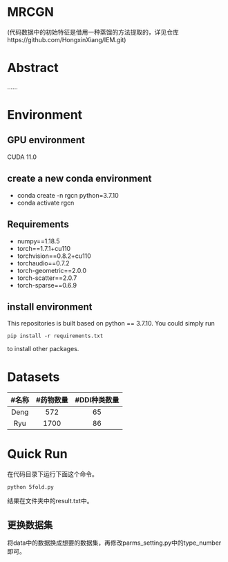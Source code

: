 # MRCGN
(代码数据中的初始特征是借用一种蒸馏的方法提取的，详见仓库https://github.com/HongxinXiang/IEM.git)
# Abstract
......
# Environment
## GPU environment
CUDA 11.0

## create a new conda environment
- conda create -n rgcn python=3.7.10
- conda activate rgcn
  
## Requirements
- numpy==1.18.5
- torch==1.7.1+cu110
- torchvision==0.8.2+cu110
- torchaudio==0.7.2
- torch-geometric==2.0.0
- torch-scatter==2.0.7
- torch-sparse==0.6.9

## install environment
This repositories is built based on python == 3.7.10. You could simply run

`pip install -r requirements.txt`

to install other packages.

# Datasets
| #名称 | #药物数量 | #DDI种类数量 |
| :---: | :---: | :---: |
| Deng  | 572 | 65 |
| Ryu | 1700 | 86 |

# Quick Run
在代码目录下运行下面这个命令。
```
python 5fold.py
```
结果在文件夹中的result.txt中。

## 更换数据集
将data中的数据换成想要的数据集，再修改parms_setting.py中的type_number即可。
